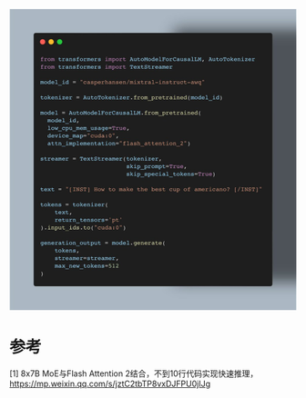![](.03_适用flash_att_images/适用flash_att.png)

# 参考

[1] 8x7B MoE与Flash Attention 2结合，不到10行代码实现快速推理，https://mp.weixin.qq.com/s/jztC2tbTP8vxDJFPU0jIJg
